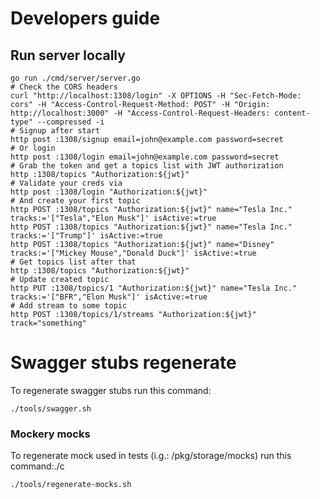 # Developers guide

## Run server locally

```shell
go run ./cmd/server/server.go
# Check the CORS headers
curl "http://localhost:1308/login" -X OPTIONS -H "Sec-Fetch-Mode: cors" -H "Access-Control-Request-Method: POST" -H "Origin: http://localhost:3000" -H "Access-Control-Request-Headers: content-type" --compressed -i
# Signup after start
http post :1308/signup email=john@example.com password=secret
# Or login
http post :1308/login email=john@example.com password=secret
# Grab the token and get a topics list with JWT authorization
http :1308/topics "Authorization:${jwt}"
# Validate your creds via
http post :1308/login "Authorization:${jwt}"
# And create your first topic
http POST :1308/topics "Authorization:${jwt}" name="Tesla Inc." tracks:='["Tesla","Elon Musk"]' isActive:=true
http POST :1308/topics "Authorization:${jwt}" name="Tesla Inc." tracks:='["Trump"]' isActive:=true
http POST :1308/topics "Authorization:${jwt}" name="Disney" tracks:='["Mickey Mouse","Donald Duck"]' isActive:=true
# Get topics list after that
http :1308/topics "Authorization:${jwt}"
# Update created topic
http PUT :1308/topics/1 "Authorization:${jwt}" name="Tesla Inc." tracks:='["BFR","Elon Musk"]' isActive:=true
# Add stream to some topic
http POST :1308/topics/1/streams "Authorization:${jwt}" track="something"
```

# Swagger stubs regenerate

To regenerate swagger stubs run this command:

```shell
./tools/swagger.sh
```

### Mockery mocks

To regenerate mock used in tests (i.g.: /pkg/storage/mocks) run this command:./c

```shell
./tools/regenerate-mocks.sh
```